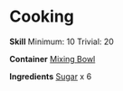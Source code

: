 <!-- TITLE: Sweet Spun Sugar -->
<!-- SUBTITLE: A fluffy treat! -->

# Cooking
**Skill**
Minimum: 10
Trivial: 20

**Container**
[Mixing Bowl](mixing-bowl)

**Ingredients**
[Sugar](sugar) x 6